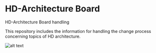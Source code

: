 # HD-Architecture Board
HD-Architecture Board handling

This repository includes the information for handling the change process concerning topics of HD architecture.

![alt text](https://github.com/Sciensano-Healthdata/HD-ServiceRequest/blob/master/requestprocess.png "Process")
